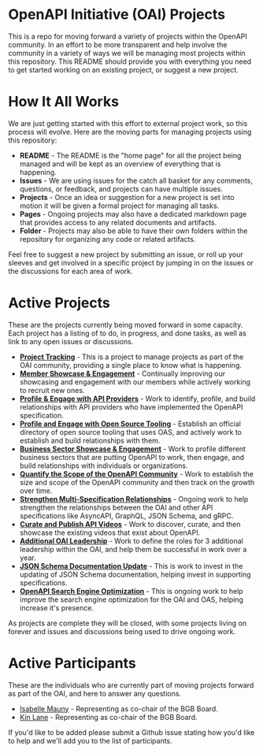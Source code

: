 # OpenAPI Initiative (OAI) Projects
This is a repo for moving forward a variety of projects within the OpenAPI community. In an effort to be more transparent and help involve the community in a variety of ways we will be managing most projects within this repository. This README should provide you with everything you need to get started working on an existing project, or suggest a new project.

# How It All Works
We are just getting started with this effort to external project work, so this process will evolve. Here are the moving parts for managing projects using this repository:

- **README** - The README is the "home page" for all the project being managed and will be kept as an overview of everything that is happening.
- **Issues** - We are using issues for the catch all basket for any comments, questions, or feedback, and projects can have multiple issues.
- **Projects** - Once an idea or suggestion for a new project is set into motion it will be given a formal project for managing all tasks.
- **Pages** - Ongoing projects may also have a dedicated markdown page that provides access to any related documents and artifacts.
- **Folder** - Projects may also be able to have their own folders within the repository for organizing any code or related artifacts.

Feel free to suggest a new project by submitting an issue, or roll up your sleeves and get involved in a specific project by jumping in on the issues or the discussions for each area of work.

# Active Projects
These are the projects currently being moved forward in some capacity. Each project has a listing of to do, in progress, and done tasks, as well as link to any open issues or discussions.

- [**Project Tracking**](https://github.com/OAI/Projects/projects/1) - This is a project to manage projects as part of the OAI community, providing a single place to know what is happening.
- [**Member Showcase & Engagement**](https://github.com/OAI/Projects/projects/2) - Continually improving our showcasing and engagement with our members while actively working to recruit new ones.
- [**Profile & Engage with API Providers**](https://github.com/OAI/Projects/projects/3) - Work to identify, profile, and build relationships with API providers who have implemented the OpenAPI specification.
- [**Profile and Engage with Open Source Tooling**](https://github.com/OAI/Projects/projects/4) - Establish an official directory of open source tooling that uses OAS, and actively work to establish and build relationships with them.
- [**Business Sector Showcase & Engagement**](https://github.com/OAI/Projects/projects/5) - Work to profile different business sectors that are putting OpenAPI to work, then engage, and build relationships with individuals or organizations.
- [**Quantify the Scope of the OpenAPI Community**](https://github.com/OAI/Projects/projects/6) - Work to establish the size and scope of the OpenAPI community and then track on the growth over time.
- [**Strengthen Multi-Specification Relationships**](https://github.com/OAI/Projects/projects/7) - Ongoing work to help strengthen the relationships between the OAI and other API specifications like AsyncAPI, GraphQL, JSON Schema, and gRPC.
- [**Curate and Publish API Videos**](https://github.com/OAI/Projects/projects/8) - Work to discover, curate, and then showcase the existing videos that exist about OpenAPI.
- [**Additional OAI Leadership**](https://github.com/OAI/Projects/projects/9) - Work to define the roles for 3 additional leadership within the OAI, and help them be successful in work over a year.
- [**JSON Schema Documentation Update**](https://github.com/OAI/Projects/projects/10) - This is work to invest in the updating of JSON Schema documentation, helping invest in supporting specifications.
- [**OpenAPI Search Engine Optimization**](https://github.com/OAI/Projects/projects/11) - This is ongoing work to help improve the search engine optimization for the OAI and OAS, helping increase it's presence.

As projects are complete they will be closed, with some projects living on forever and issues and discussions being used to drive ongoing work.

# Active Participants
These are the individuals who are currently part of moving projects forward as part of the OAI, and here to answer any questions.

- [Isabelle Mauny](https://github.com/isamauny) - Representing as co-chair of the BGB Board.
- [Kin Lane](https://github.com/kinlane) - Representing as co-chair of the BGB Board.

If you'd like to be added please submit a Github issue stating how you'd like to help and we'll add you to the list of participants.